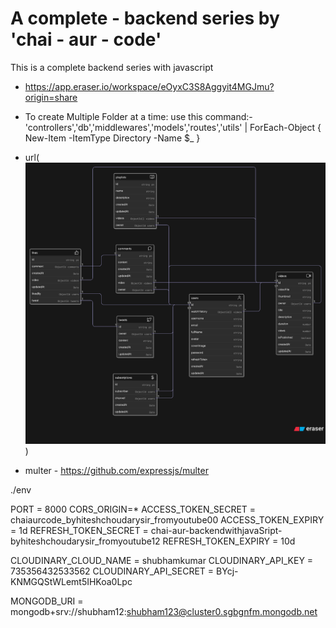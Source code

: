 # A complete - backend series by 'chai - aur - code'

This is a complete backend series with javascript

- https://app.eraser.io/workspace/eOyxC3S8Aggyit4MGJmu?origin=share

- To create Multiple Folder at a time:
  use this command:- 'controllers','db','middlewares','models','routes','utils' | ForEach-Object { New-Item -ItemType Directory -Name $_ }

- url(![alt text](diagram-export-6-28-2025-11_20_01-AM.png))

- multer - https://github.com/expressjs/multer



./env

PORT = 8000
CORS_ORIGIN=*
ACCESS_TOKEN_SECRET = chaiaurcode_byhiteshchoudarysir_fromyoutube00
ACCESS_TOKEN_EXPIRY = 1d
REFRESH_TOKEN_SECRET = chai-aur-backendwithjavaSript-byhiteshchoudarysir_fromyoutube12
REFRESH_TOKEN_EXPIRY = 10d

CLOUDINARY_CLOUD_NAME = shubhamkumar
CLOUDINARY_API_KEY = 735356432533562
CLOUDINARY_API_SECRET = BYcj-KNMGQStWLemt5IHKoa0Lpc




MONGODB_URI = mongodb+srv://shubham12:shubham123@cluster0.sgbgnfm.mongodb.net